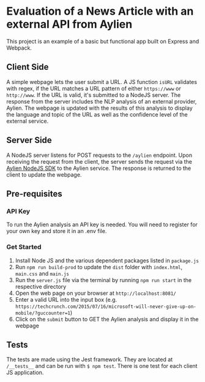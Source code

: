 # Evaluation of a News Article with an external API from Aylien

This project is an example of a basic but functional app built on Express and Webpack.

## Client Side

A simple webpage lets the user submit a URL. A JS function `isURL` validates with regex, if the URL matches a URL pattern of either `https://www` or `http://www`. If the URL is valid, it's submitted to a NodeJS server. The response from the server includes the NLP analysis of an external provider, Aylien. The webpage is updated with the results of this analysis to display the language and topic of the URL as well as the confidence level of the external service.

## Server Side

A NodeJS server listens for POST requests to the `/aylien` endpoint. Upon receiving the request from the client, the server sends the request via the [Aylien NodeJS SDK](https://docs.aylien.com/newsapi/sdks/#javascript-node-js-sdk) to the Aylien service. The response is returned to the client to update the webpage. 

## Pre-requisites
### API Key
To run the Aylien analysis an API key is needed. You will need to register for your own key and store it in an .env file.
### Get Started
1. Install Node JS and the various dependent packages listed in `package.js`
2. Run `npm run build-prod` to update the `dist` folder with `index.html`, `main.css` and `main.js`
3. Run the `server.js` file via the terminal by running `npm run start` in the respective directory
4. Open the web page on your browser at `http://localhost:8081/`
5. Enter a valid URL into the input box (e.g. `https://techcrunch.com/2015/07/16/microsoft-will-never-give-up-on-mobile/?guccounter=1`)
6. Click on the `submit` button to GET the Aylien analysis and display it in the webpage

## Tests

The tests are made using the Jest framework. They are located at `/__tests__` and can be run with `$ npm test`. There is one test for each client JS application.


